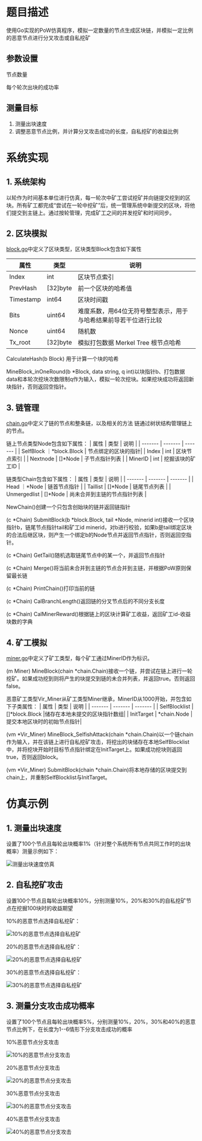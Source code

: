 # 题目描述
使用Go实现的PoW仿真程序，模拟一定数量的节点生成区块链，并模拟一定比例的恶意节点进行分叉攻击或自私挖矿
## 参数设置
节点数量

每个轮次出块的成功率

## 测量目标
1. 测量出块速度
2. 调整恶意节点比例，并计算分叉攻击成功的长度，自私挖矿的收益比例

# 系统实现

## 1. 系统架构

以轮作为时间基本单位进行仿真，每一轮次中矿工尝试挖矿并向链提交挖到的区块。所有矿工都完成“尝试在一轮中挖矿”后，统一管理系统中新提交的区块，将他们提交到主链上。通过按轮管理，完成矿工之间的并发挖矿和时间同步。

## 2. 区块模拟
[block.go](./tools/block/block.go)中定义了区块类型，区块类型Block包含如下属性

| 属性 | 类型 | 说明 |
| ------- | ------- | ------- |
| Index | int | 区块节点索引 |
| PrevHash | [32]byte | 前一个区块的哈希值 |
| Timestamp | int64 | 区块时间戳 |
| Bits | uint64 | 难度系数，用64位无符号整型表示，用于与哈希结果前导若干位进行比较 |
| Nonce | uint64 | 随机数 |
| Tx_root | [32]byte | 模拟打包数据 Merkel Tree 根节点哈希 |

CalculateHash(b Block) 用于计算一个块的哈希

MineBlock_inOneRound(b *Block, data string, q int)以块指针b、打包数据data和本轮次挖块次数限制q作为输入，模拟一轮次挖块。如果挖块成功将返回新块指针，否则返回空指针。

## 3. 链管理
[chain.go](./tools/chain/chain.go)中定义了链的节点和整条链，以及相关的方法
链通过树状结构管理链上的节点。

链上节点类型Node包含如下属性：
| 属性 | 类型 | 说明 |
| ------- | ------- | ------- |
| SelfBlock ｜*block.Block | 节点绑定的区块的指针|
| Index | int | 区块节点索引 |
| Nextnode | []*Node | 子节点指针列表 |
| MinerID | int | 挖掘该块的矿工ID |

链类型Chain包含如下属性：
| 属性 | 类型 | 说明 |
| ------- | ------- | ------- |
| Head ｜*Node | 链首节点指针 |
| Taillist | []*Node | 链尾节点列表 |
| Unmergedlist | []*Node | 尚未合并到主链的节点指针列表 |

NewChain()创建一个只包含创始块的链并返回链指针

(c *Chain) SubmitBlock(b *block.Block, tail *Node, minerid int)接收一个区块指针b，链尾节点指针tail和矿工id minerid，对b进行校验，如果b是tail绑定区块的合法后继区块，则产生一个绑定b的Node节点并返回节点指针，否则返回空指针。

(c *Chain) GetTail()随机选取链尾节点中的某一个，并返回节点指针

(c *Chain) Merge()将当前未合并到主链的节点合并到主链，并根据PoW原则保留最长链

(c *Chain) PrintChain()打印当前的链

(c *Chain) CalBranchLength()返回链的分叉节点后的不同分支长度

(c *Chain) CalMinerReward()根据链上的区块计算矿工收益，返回矿工id-收益块数的字典

## 4. 矿工模拟
[miner.go](./tools/miner/miner.go)中定义了矿工类型，每个矿工通过MinerID作为标识。

(m Miner) MineBlock(chain *chain.Chain)接收一个链，并尝试在链上进行一轮挖矿。如果成功挖到则将产生的块提交到链的未合并列表，并返回true。否则返回false。

恶意矿工类型Vir_Miner从矿工类型Miner继承，MinerID从1000开始，并包含如下子类属性：
| 属性 | 类型 | 说明 |
| ------- | ------- | ------- |
| SelfBlocklist | []*block.Block |储存在本地未提交的区块指针数组|
| InitTarget | *chain.Node |提交本地区块时的初始节点指针|

(vm *Vir_Miner) MineBlock_SelfishAttack(chain *chain.Chain)以一个链chain作为输入，并在该链上进行自私挖矿攻击，将挖出的块储存在本地SelfBlocklist中，并将挖块开始时目标节点指针绑定在InitTarget上。如果成功挖块则返回true，否则返回block。

(vm *Vir_Miner) SubmitBlock(chain *chain.Chain)将本地存储的区块提交到chain上，并重制SelfBlocklist与InitTarget。

# 仿真示例

## 1. 测量出块速度

设置了100个节点且每轮出块概率1%（针对整个系统所有节点共同工作时的出块概率）测量示例如下：

![测量出块速度仿真](./image/CalSpeed.png)

## 2. 自私挖矿攻击

设置100个节点且每轮出块概率10%，分别测量10%，20%和30%的自私挖矿节点在挖掘100块时的收益期望

10%的恶意节点选择自私挖矿：

![10%的恶意节点选择自私挖矿](./image/Self_10%.png)

20%的恶意节点选择自私挖矿：

![20%的恶意节点选择自私挖矿](./image/Self_20%.png)

30%的恶意节点选择自私挖矿：

![30%的恶意节点选择自私挖矿](./image/Self_30%.png)

## 3. 测量分支攻击成功概率

设置了100个节点且每轮出块概率5%，分别测量10%，20%，30%和40%的恶意节点比例下，在长度为1--6情形下分支攻击成功的概率

10%恶意节点分支攻击

![10%的恶意节点分支攻击](./image/Branch10.png)

20%恶意节点分支攻击

![20%的恶意节点分支攻击](./image/Branch20.png)

30%恶意节点分支攻击

![30%的恶意节点分支攻击](./image/Branch30.png)

40%恶意节点分支攻击

![40%的恶意节点分支攻击](./image/Branch40.png)